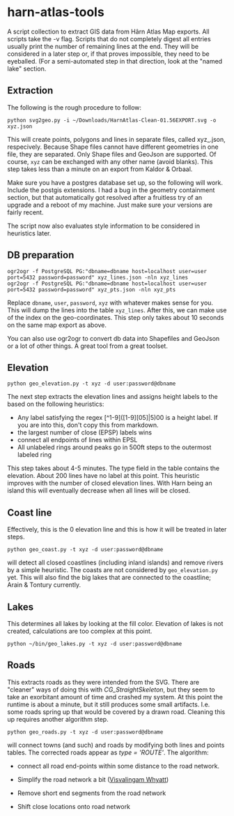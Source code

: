 # harn-atlas-tools

A script collection to extract GIS data from Hârn Atlas Map exports.
All scripts take the -v flag.  Scripts that do not completely digest
all entries usually print the number of remaining lines at the end.
They will be considered in a later step or, if that proves impossible,
they need to be eyeballed.  (For a semi-automated step in that
direction, look at the "named lake" section.

## Extraction

The following is the rough procedure to follow:

    python svg2geo.py -i ~/Downloads/HarnAtlas-Clean-01.56EXPORT.svg -o xyz.json

This will create points, polygons and lines in separate files, called
xyz_<type>.json, respecively. Because Shape files cannot have
different geometries in one file, they are separated.  Only Shape
files and GeoJson are supported.  Of course, `xyz` can be exchanged
with any other name (avoid blanks).  This step takes less than a
minute on an export from Kaldor & Orbaal.

Make sure you have a postgres database set up, so the following will
work.  Include the postgis extensions.  I had a bug in the geometry
containment section, but that automatically got resolved after a
fruitless try of an upgrade and a reboot of my machine.  Just make
sure your versions are fairly recent.

The script now also evaluates style information to be considered in
heuristics later.

## DB preparation

    ogr2ogr -f PostgreSQL PG:"dbname=dbname host=localhost user=user port=5432 password=password" xyz_lines.json -nln xyz_lines
    ogr2ogr -f PostgreSQL PG:"dbname=dbname host=localhost user=user port=5432 password=password" xyz_pts.json -nln xyz_pts

Replace `dbname`, `user`, `password`, `xyz` with whatever makes sense
for you. This will dump the lines into the table `xyz_lines`. After
this, we can make use of the index on the geo-coordinates. This step
only takes about 10 seconds on the same map export as above.

You can also use ogr2ogr to convert db data into Shapefiles and
GeoJson or a lot of other things. A great tool from a great toolset.

## Elevation

    python geo_elevation.py -t xyz -d user:password@dbname

The next step extracts the elevation lines and assigns height labels
to the based on the following heuristics:

* Any label satisfying the regex \[\^1-9\]\(\[1-9\]\[05\]\|5\)00 is a height label.
  If you are into this, don't copy this from markdown.
* the largest number of close (EPSP) labels wins
* connect all endpoints of lines within EPSL
* All unlabeled rings around peaks go in 500ft steps to the outermost labeled ring

This step takes about 4-5 minutes.  The type field in the table
contains the elevation.  About 200 lines have no label at this point.
This heuristic improves with the number of closed elevation lines.
With Harn being an island this will eventually decrease when all lines
will be closed.

## Coast line

Effectively, this is the 0 elevation line and this is how it will be
treated in later steps.

    python geo_coast.py -t xyz -d user:password@dbname

will detect all closed coastlines (including inland islands) and
remove rivers by a simple heuristic.  The coasts are not considered by
`geo_elevation.py` yet. This will also find the big lakes that are
connected to the coastline; Arain & Tontury currently.

## Lakes

This determines all lakes by looking at the fill color.  Elevation of
lakes is not created, calculations are too complex at this point.

    python ~/bin/geo_lakes.py -t xyz -d user:password@dbname

## Roads

This extracts roads as they were intended from the SVG.  There are
"cleaner" ways of doing this with *CG_StraightSkeleton*, but they seem
to take an exorbitant amount of time and crashed my system.  At this
point the runtime is about a minute, but it still produces some small
artifacts.  I.e. some roads spring up that would be covered by a drawn
road.  Cleaning this up requires another algorithm step.

    python geo_roads.py -t xyz -d user:password@dbname

will connect towns (and such) and roads by modifying both lines and
points tables.  The corrected roads appear as *type = 'ROUTE'*.  The
algorithm:

* connect all road end-points within some distance to the road
  network.

* Simplify the road network a bit ([Visvalingam Whyatt](https://en.wikipedia.org/wiki/Visvalingam%E2%80%93Whyatt_algorithm))

* Remove short end segments from the road network

* Shift close locations onto road network
